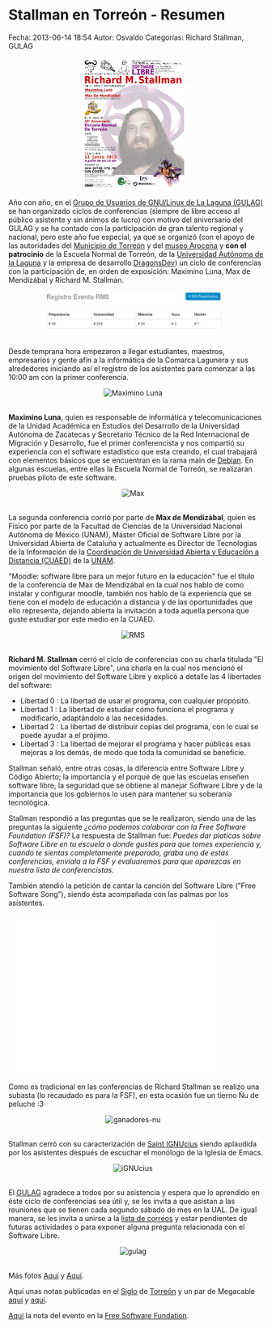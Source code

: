 Stallman en Torreón - Resumen
===========

Fecha: 2013-06-14 18:54
Autor: Osvaldo
Categorías: Richard Stallman, GULAG

<center>
<img class="img-responsive" style="width:40%;height:auto;margin-right:12px;" src="2013-06-01-richard-stallman-en-torreon/Congreso2013.jpeg" alt="poster Congreso 2013" width="425" height="350">
</center>

<!-- break -->

Año con año, en el [Grupo de Usuarios de GNU/Linux de La Laguna (GULAG)](http://www.gulag.org.mx/) se han organizado ciclos de conferencias (siempre de libre acceso al público asistente y sin ánimos de lucro) con motivo del aniversario del GULAG y se ha contado con la participación de gran talento regional y nacional, pero este año fue especial, ya que se organizó (con el apoyo de las autoridades del [Municipio de Torreón](http://www.torreon.gob.mx/) y del [museo Arocena](http://www.museoarocena.com/) y __con el patrocinio__ de la Escuela Normal de Torreón, de la [Universidad Autónoma de la Laguna](http://www.ual.mx/) y la empresa de desarrollo [DragonsDev](http://dragonsdev.com/)) un ciclo de conferencias con la participación de, en orden de exposición: Maximino Luna, Max de Mendizábal y Richard M. Stallman.

<center>
<img class="img-responsive" style="width:70%;height:auto;margin-right:12px;" src="2013-06-14-stallman-en-torreon-resumen/TotalesRMS-13Jun2013.png" alt="TotalesRMS-13Jun2013" width="425" height="350">
</center>

<br />

Desde temprana hora empezaron a llegar estudiantes, maestros, empresarios y gente afín a la informática de la Comarca Lagunera y sus alrededores iniciando así el registro de los asistentes para comenzar a las 10:00 am con la primer conferencia.

<center>
<img class="img-responsive" style="width:40%;height:auto;margin-right:12px;" src="https://farm4.staticflickr.com/3706/9046782403_9341084480.jpg" alt="Maximino Luna" width="425" height="350">
</center>

<br />

__Maximino Luna__, quien es responsable de informática y telecomunicaciones de la Unidad Académica en Estudios del Desarrollo de la Universidad Autónoma de Zacatecas y Secretario Técnico de la Red Internacional de Migración y Desarrollo, fue el primer conferencista y nos compartió su experiencia con el software estadístico que esta creando, el cual trabajará con elementos básicos que se encuentran en la rama main de [Debian](http://www.debian.org/). En algunas escuelas, entre ellas la Escuela Normal de Torreón, se realizaran pruebas piloto de este software.

<center>
<img class="img-responsive" style="width:40%;height:auto;margin-right:12px;" src="https://farm8.staticflickr.com/7305/9046754733_a265f93a8b.jpg" alt="Max" width="425" height="350">
</center>

<br />

La segunda conferencia corrió por parte de __Max de Mendizábal__, quien es Físico por parte de la Facultad de Ciencias de la Universidad Nacional Autónoma de México (UNAM), Máster Oficial de Software Libre por la Universidad Abierta de Cataluña y actualmente es Director de Tecnologías de la Información de la [Coordinación de Universidad Abierta y Educación a Distancia (CUAED)](http://www.cuaed.unam.mx/portal/index.php) de la [UNAM](http://unam.mx/).

"Moodle: software libre para un mejor futuro en la educación" fue el título de la conferencia de Max de Mendizábal en la cual nos hablo de como instalar y configurar moodle, también nos hablo de la experiencia que se tiene con el modelo de educación a distancia y de las oportunidades que ello representa, dejando abierta la invitación a toda aquella persona que guste estudiar por este medio en la CUAED.

<center>
<img class="img-responsive" style="width:40%;height:auto;margin-right:12px;" src="https://farm8.staticflickr.com/7323/9048964680_5425c52cc9.jpg" alt="RMS" width="425" height="350">
</center>

<br />

__Richard M. Stallman__ cerró el ciclo de conferencias con su charla titulada "El movimiento del Software Libre", una charla en la cual nos mencionó el origen del movimiento del Software Libre y explicó a detalle las 4 libertades del software:


* Libertad 0 : La libertad de usar el programa, con cualquier propósito.
* Libertad 1 : La libertad de estudiar cómo funciona el programa y modificarlo, adaptándolo a las necesidades.
* Libertad 2 : La libertad de distribuir copias del programa, con lo cual se puede ayudar a el prójimo.
* Libertad 3 : La libertad de mejorar el programa y hacer públicas esas mejoras a los demás, de modo que toda la comunidad se beneficie.

Stallman señaló, entre otras cosas, la diferencia entre Software Libre y Código Abierto; la importancia y el porqué de que las escuelas enseñen software libre, la seguridad que se obtiene al manejar Software Libre y de la importancia que los gobiernos lo usen para mantener su soberanía tecnológica.

Stallman respondió a las preguntas que se le realizaron, siendo una de las preguntas la siguiente _¿cómo podemos colaborar con la Free Software Foundation (FSF)?_ La respuesta de Stallman fue: _Puedes dar platicas sobre Software Libre en tu escuela o donde gustes para que tomes experiencia y, cuando te sientas completamente preparado, graba una de estas conferencias, envíala a la FSF y evaluaremos para que aparezcas en nuestra lista de conferencistas_.

También atendió la petición de cantar la canción del Software Libre ("Free Software Song”), siendo ésta acompañada con las palmas por los asistentes.

<iframe width="420" height="315" src="//www.youtube.com/embed/tX0qQjP5x7A" frameborder="0" allowfullscreen></iframe>

<br />

Como es tradicional en las conferencias de Richard Stallman se realizo una subasta (lo recaudado es para la FSF), en esta ocasión fue un tierno Ñu de peluche :3

<center>
<img class="img-responsive" style="width:40%;height:auto;margin-right:12px;" src="https://static.fsf.org/nosvn/rms-photos/20130613-torreon-33-thumb.jpg" alt="ganadores-nu" width="425" height="350">
</center>

<br />

Stallman cerró con su caracterización de [Saint IGNUcius](https://es.wikipedia.org/wiki/San_Ignucio) siendo aplaudida por los asistentes después de escuchar el monólogo de la Iglesia de Emacs.

<center>
<img class="img-responsive" style="width:40%;height:auto;margin-right:12px;" src="https://farm4.staticflickr.com/3790/9046706929_b1999de473.jpg" alt="iGNUcius" width="425" height="350">
</center>

<br />

El [GULAG](http://www.gulag.org.mx/) agradece a todos por su asistencia y espera que lo aprendido en éste ciclo de conferencias sea útil y, se les invita a que asistan a las reuniones que se tienen cada segundo sábado de mes en la UAL. De igual manera, se les invita a unirse a la [lista de correos](http://listas.gulag.org.mx/) y estar pendientes de futuras actividades o para exponer alguna pregunta relacionada con el Software Libre.

<center>
<img class="img-responsive" style="width:70%;height:auto;margin-right:12px;" src="https://s3.amazonaws.com/ninjacode/images/GULAG-RMS13-00097-2.jpg" alt="gulag" width="425" height="350">
</center>

<br />

Más fotos [Aquí](https://secure.flickr.com/photos/cespinoq/sets/72157634143619998/) y [Aquí](http://gulag.org.mx/).

Aquí unas notas publicadas en el [Siglo](http://www.elsiglodetorreon.com.mx/noticia/877341.participara-en-foro-de-reflexion-informatica.html) de [Torreón](http://www.elsiglodetorreon.com.mx/noticia/880599.reflexionaran-en-el-arocena-sobre-software-libre.html) y un par de Megacable [aquí](https://www.youtube.com/watch?v=cZStvJ_pfqU) y [aquí](https://www.youtube.com/watch?v=4M-CjwnhhDc).

[Aquí](http://www.fsf.org/blogs/rms/20130613-torreon) la nota del evento en la [Free Software Fundation](http://www.fsf.org/).

<br />
